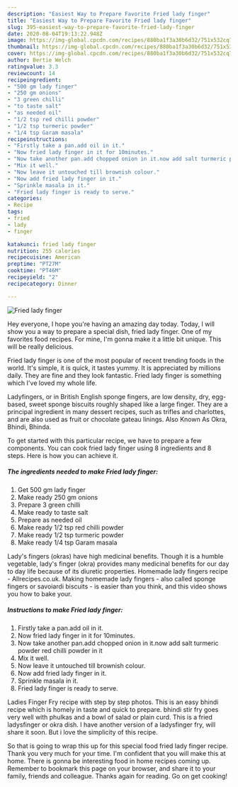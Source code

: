 ```yaml
---
description: "Easiest Way to Prepare Favorite Fried lady finger"
title: "Easiest Way to Prepare Favorite Fried lady finger"
slug: 395-easiest-way-to-prepare-favorite-fried-lady-finger
date: 2020-08-04T19:13:22.948Z
image: https://img-global.cpcdn.com/recipes/880ba1f3a30b6d32/751x532cq70/fried-lady-finger-recipe-main-photo.jpg
thumbnail: https://img-global.cpcdn.com/recipes/880ba1f3a30b6d32/751x532cq70/fried-lady-finger-recipe-main-photo.jpg
cover: https://img-global.cpcdn.com/recipes/880ba1f3a30b6d32/751x532cq70/fried-lady-finger-recipe-main-photo.jpg
author: Bertie Welch
ratingvalue: 3.3
reviewcount: 14
recipeingredient:
- "500 gm lady finger"
- "250 gm onions"
- "3 green chilli"
- "to taste salt"
- "as needed oil"
- "1/2 tsp red chilli powder"
- "1/2 tsp turmeric powder"
- "1/4 tsp Garam masala"
recipeinstructions:
- "Firstly take a pan.add oil in it."
- "Now fried lady finger in it for 10minutes."
- "Now take another pan.add chopped onion in it.now add salt turmeric powder red chilli powder in it"
- "Mix it well."
- "Now leave it untouched till brownish colour."
- "Now add fried lady finger in it."
- "Sprinkle masala in it."
- "Fried lady finger is ready to serve."
categories:
- Recipe
tags:
- fried
- lady
- finger

katakunci: fried lady finger 
nutrition: 255 calories
recipecuisine: American
preptime: "PT27M"
cooktime: "PT46M"
recipeyield: "2"
recipecategory: Dinner

---
```



![Fried lady finger](https://img-global.cpcdn.com/recipes/880ba1f3a30b6d32/751x532cq70/fried-lady-finger-recipe-main-photo.jpg)

Hey everyone, I hope you're having an amazing day today. Today, I will show you a way to prepare a special dish, fried lady finger. One of my favorites food recipes. For mine, I'm gonna make it a little bit unique. This will be really delicious.

Fried lady finger is one of the most popular of recent trending foods in the world. It's simple, it is quick, it tastes yummy. It is appreciated by millions daily. They are fine and they look fantastic. Fried lady finger is something which I've loved my whole life.

Ladyfingers, or in British English sponge fingers, are low density, dry, egg-based, sweet sponge biscuits roughly shaped like a large finger. They are a principal ingredient in many dessert recipes, such as trifles and charlottes, and are also used as fruit or chocolate gateau linings. Also Known As Okra, Bhindi, Bhinda.


To get started with this particular recipe, we have to prepare a few components. You can cook fried lady finger using 8 ingredients and 8 steps. Here is how you can achieve it.

<!--inarticleads1-->

##### The ingredients needed to make Fried lady finger:

1. Get 500 gm lady finger
1. Make ready 250 gm onions
1. Prepare 3 green chilli
1. Make ready to taste salt
1. Prepare as needed oil
1. Make ready 1/2 tsp red chilli powder
1. Make ready 1/2 tsp turmeric powder
1. Make ready 1/4 tsp Garam masala


Lady&#39;s fingers (okras) have high medicinal benefits. Though it is a humble vegetable, lady&#39;s finger (okra) provides many medicinal benefits for our day to day life because of its diuretic properties. Homemade lady fingers recipe - Allrecipes.co.uk. Making homemade lady fingers - also called sponge fingers or savoiardi biscuits - is easier than you think, and this video shows you how to bake your. 

<!--inarticleads2-->

##### Instructions to make Fried lady finger:

1. Firstly take a pan.add oil in it.
1. Now fried lady finger in it for 10minutes.
1. Now take another pan.add chopped onion in it.now add salt turmeric powder red chilli powder in it
1. Mix it well.
1. Now leave it untouched till brownish colour.
1. Now add fried lady finger in it.
1. Sprinkle masala in it.
1. Fried lady finger is ready to serve.


Ladies Finger Fry recipe with step by step photos. This is an easy bhindi recipe which is homely in taste and quick to prepare. bhindi stir fry goes very well with phulkas and a bowl of salad or plain curd. This is a fried ladysfinger or okra dish. I have another version of a ladysfinger fry, will share it soon. But i love the simplicity of this recipe. 

So that is going to wrap this up for this special food fried lady finger recipe. Thank you very much for your time. I'm confident that you will make this at home. There is gonna be interesting food in home recipes coming up. Remember to bookmark this page on your browser, and share it to your family, friends and colleague. Thanks again for reading. Go on get cooking!
